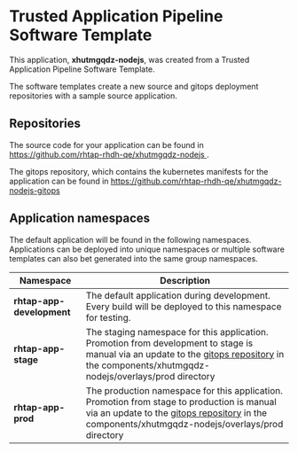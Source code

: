 # Trusted Application Pipeline Software Template

This application, **xhutmgqdz-nodejs**, was created from a Trusted Application Pipeline Software Template.

The software templates create a new source and gitops deployment repositories with a sample source application. 

## Repositories

The source code for your application can be found in [https://github.com/rhtap-rhdh-qe/xhutmgqdz-nodejs ](https://github.com/rhtap-rhdh-qe/xhutmgqdz-nodejs ).
 
The gitops repository, which contains the kubernetes manifests for the application can be found in 
[https://github.com/rhtap-rhdh-qe/xhutmgqdz-nodejs-gitops ](https://github.com/rhtap-rhdh-qe/xhutmgqdz-nodejs-gitops ) 

## Application namespaces 

The default application will be found in the following namespaces. Applications can be deployed into unique namespaces or multiple software templates can also bet generated into the same group namespaces.  

|  Namespace   |  Description   |  
| -------- | -------- |   
| **rhtap-app-development** | The default application during development. Every build will be deployed to this namespace for testing. | 
| **rhtap-app-stage** | The staging namespace for this application. Promotion from development to stage is manual via an update to the [gitops repository](https://github.com/rhtap-rhdh-qe/xhutmgqdz-nodejs-gitops ) in the components/xhutmgqdz-nodejs/overlays/prod directory |  
| **rhtap-app-prod** | The production namespace for this application. Promotion from stage to production is manual via an update to the [gitops repository](https://github.com/rhtap-rhdh-qe/xhutmgqdz-nodejs-gitops ) in the components/xhutmgqdz-nodejs/overlays/prod directory | 